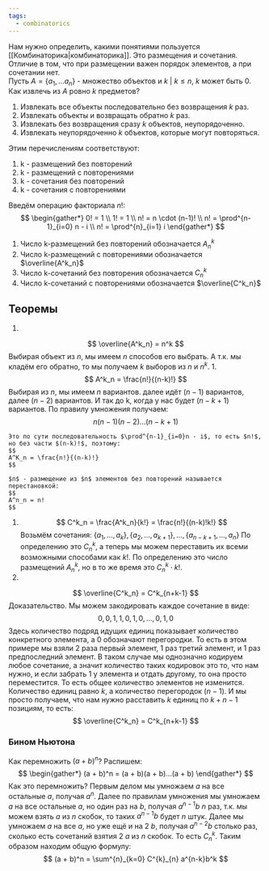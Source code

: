 ```yaml
---
tags:
  - combinatorics
---
```

Нам нужно определить, какими понятиями пользуется [[Комбинаторика|комбинаторика]]. Это размещения и сочетания. Отличие в том, что при размещении важен порядок элементов, а при сочетании нет.\
Пусть $A = \{a_1,...a_n\}$ - множество объектов и $k\ |\ k \leq n,\ k$ может быть 0. Как извлечь из $A$ ровно $k$ предметов?

1. Извлекать все объекты последовательно без возвращения $k$ раз.
2. Извлекать объекты и возвращать обратно $k$ раз.
3. Извлекать без возвращения сразу $k$ объектов, неупорядоченно.
4. Извлекать неупорядоченно $k$ объектов, которые могут повторяться. 

Этим перечислениям соответствуют:

1. k - размещений без повторений
2. k - размещений с повторениями
3. k - сочетания без повторений
4. k - сочетания с повторениями

Введём операцию факториала $n!$:
$$
\begin{gather*}
0! = 1 \\
1! = 1 \\
n! = n \cdot (n-1)! \\
n! = \prod^{n-1}_{i=0} n - i \\
n! = \prod^{n}_{i=1} i
\end{gather*}
$$

1. Число k-размещений без повторений обозначается $A^k_n$
2. Число k-размещений с повторениями обозначается $\overline{A^k_n}$
1. Число k-сочетаний без повторения обозначается $C^k_n$
1. Число k-сочетаний с повторениями обозначается $\overline{C^k_n}$

## Теоремы

1. 
$$
\overline{A^k_n} = n^k
$$
Выбирая объект из $n$, мы имеем $n$ способов его выбрать. А т.к. мы кладём его обратно, то мы получаем $k$ выборов из $n$ и $n^k$.
1. 
    $$
    A^k_n = \frac{n!}{(n-k)!}
    $$
    Выбирая из $n$, мы имеем $n$ вариантов. далее идёт $(n-1)$ вариантов, далее $(n-2)$ вариантов. И так до k, когда у нас будет $(n - k + 1)$ вариантов. По правилу умножения получаем:
    $$
    n(n-1)(n-2)...(n-k+1)
    $$
    
    Это по сути последовательность $\prod^{n-1}_{i=0}n - i$, то есть $n!$, но без части $(n-k)!$, поэтому:
    $$
    A^K_n = \frac{n!}{(n-k)!}
    $$
    
    $n$ - размещение из $n$ элементов без повторений называется перестановкой:
    $$
    A^n_n = n!
    $$
1. 
    $$
    C^k_n = \frac{A^k_n}{k!} = \frac{n!}{(n-k)!k!}
    $$
    Возьмём сочетания: $\{a_1,...,a_k\},\{a_2,...,a_{k+1}\},...,\{a_{n-k+1},...,a_n\}$
    По определению это $C^k_n$, а теперь мы можем переставить их всеми возможными способами как $k!$. По определению это число размещений $A^k_n$, но в то же время это $C^k_n \cdot k!$.
1. 
$$
\overline{C^k_n} = C^k_{n+k-1}
$$
Доказательство. Мы можем закодировать каждое сочетание в виде:
$$
{0,0,1,1,0,1,0,...,0,1,0}
$$
Здесь количество подряд идущих единиц показывает количество конкретного элемента, а 0 обозначают перегородки. То есть в этом примере мы взяли 2 раза первый элемент, 1 раз третий элемент, и 1 раз предпоследний элемент. В таком случае мы однозначно кодируем любое сочетание, а значит количество таких кодировок это то, что нам нужно, и если забрать 1 у элемента и отдать другому, то она просто переместится. То есть общее количество элементов не изменится. Количество единиц равно $k$, а количество перегородок $(n-1)$. И мы просто получаем, что нам нужно расставить $k$ единиц по $k+n-1$ позициям, то есть:
$$
\overline{C^k_n} = C^k_{n+k-1}
$$

### Бином Ньютона

Как перемножить $(a + b)^n$? Распишем:
$$
\begin{gather*}
(a + b)^n = (a + b)(a + b)...(a + b)
\end{gather*}
$$
Как это перемножить? Первым делом мы умножаем $a$ на все остальные $a$, получая $a^n$. Далее по правилам умножения мы умножаем $a$ на все остальные $a$, но один раз на $b$, получая $a^{n-1}b\ n$ раз, т.к. мы можем взять $a$ из $n$ скобок, то таких $a^{n-1}b$ будет $n$ штук. Далее мы умножаем $a$ на все $a$, но уже ещё и на 2 $b$, получая $a^{n-2}b$ столько раз, сколько есть сочетаний взятия 2 $a$ из $n$ скобок. То есть $C^k_n$. Таким образом находим общую формулу:
$$
(a + b)^n = \sum^{n}_{k=0} C^{k}_{n} a^{n-k}b^k
$$
